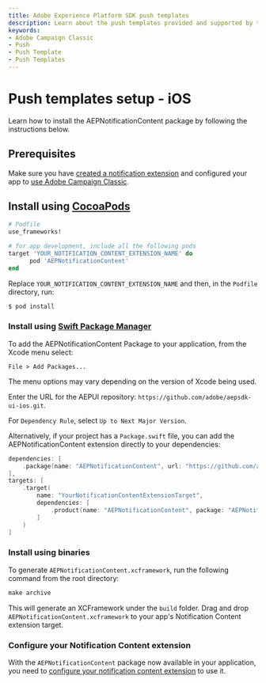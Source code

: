 ```yaml
---
title: Adobe Experience Platform SDK push templates
description: Learn about the push templates provided and supported by the Adobe Campaign Classic Mobile SDK extension.
keywords:
- Adobe Campaign Classic
- Push
- Push Template
- Push Templates
---
```


# Push templates setup - iOS

Learn how to install the AEPNotificationContent package by following the instructions below.

## Prerequisites

Make sure you have [created a notification extension](./create-extension.md) and configured your app to [use Adobe Campaign Classic](./../../../../solution/adobe-campaign-classic/).

## Install using [CocoaPods](https://guides.cocoapods.org/using/using-cocoapods.html)

```ruby
# Podfile
use_frameworks!

# for app development, include all the following pods
target 'YOUR_NOTIFICATION_CONTENT_EXTENSION_NAME' do
      pod 'AEPNotificationContent'
end
```

Replace `YOUR_NOTIFICATION_CONTENT_EXTENSION_NAME` and then, in the `Podfile` directory, run:

```ruby
$ pod install
```

### Install using [Swift Package Manager](https://github.com/apple/swift-package-manager)

To add the AEPNotificationContent Package to your application, from the Xcode menu select:

`File > Add Packages...`

<InlineAlert variant="info" slots="text"/>

The menu options may vary depending on the version of Xcode being used.

Enter the URL for the AEPUI repository: `https://github.com/adobe/aepsdk-ui-ios.git`.

For `Dependency Rule`, select `Up to Next Major Version`.

Alternatively, if your project has a `Package.swift` file, you can add the AEPNotificationContent extension directly to your dependencies:

```swift
dependencies: [
    .package(name: "AEPNotificationContent", url: "https://github.com/adobe/aepsdk-ui-ios.git", .upToNextMajor(from: "5.0.0"))
],
targets: [
    .target(
        name: "YourNotificationContentExtensionTarget",
        dependencies: [
            .product(name: "AEPNotificationContent", package: "AEPNotificationContent")
        ]
    )
]
```

### Install using binaries

To generate `AEPNotificationContent.xcframework`, run the following command from the root directory:

```ruby
make archive
```

This will generate an XCFramework under the `build` folder. Drag and drop `AEPNotificationContent.xcframework` to your app's Notification Content extension target.

### Configure your Notification Content extension

With the `AEPNotificationContent` package now available in your application, you need to [configure your notification content extension](./configure-extension.md) to use it.
